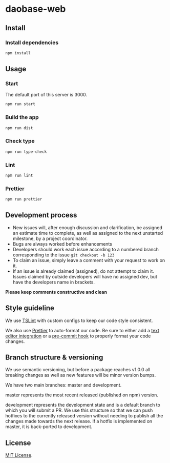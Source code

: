 # daobase-web

## Install

### Install dependencies

```sh
npm install
```

## Usage

### Start

The default port of this server is 3000.

```sh
npm run start
```

### Build the app

```sh
npm run dist
```

### Check type

```sh
npm run type-check
```

### Lint

```sh
npm run lint
```

### Prettier

```sh
npm run prettier
```

## Development process

- New issues will, after enough discussion and clarification, be assigned an estimate time to complete, as well as assigned to the next unstarted milestone, by a project coordinator.
- Bugs are always worked before enhancements
- Developers should work each issue according to a numbered branch corresponding to the issue `git checkout -b 123`
- To claim an issue, simply leave a comment with your request to work on it.
- If an issue is already claimed (assigned), do not attempt to claim it. Issues claimed by outside developers will have no assigned dev, but have the developers name in brackets.

**Please keep comments constructive and clean**

## Style guideline

We use [TSLint](https://palantir.github.io/tslint/) with custom configs to keep our code style consistent.

We also use [Prettier](https://prettier.io/) to auto-format our code. Be sure to either add a [text editor integration](https://prettier.io/docs/en/editors.html) or a [pre-commit hook](https://prettier.io/docs/en/precommit.html) to properly format your code changes.

## Branch structure & versioning

We use semantic versioning, but before a package reaches v1.0.0 all breaking changes as well as new features will be minor version bumps.

We have two main branches: master and development.

master represents the most recent released (published on npm) version.

development represents the development state and is a default branch to which you will submit a PR. We use this structure so that we can push hotfixes to the currently released version without needing to publish all the changes made towards the next release. If a hotfix is implemented on master, it is back-ported to development.

## License

[MIT License](http://opensource.org/licenses/MIT).


